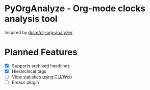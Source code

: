# PyOrgAnalyze - Org-mode clocks analysis tool

Inspired by [rksm/clj-org-analyzer](https://github.com/rksm/clj-org-analyzer)

# Planned Features
- [x] Supports archived headlines
- [x] Hierarchical tags
- [ ] [View statistics using CLI/Web](package/README.md)
- [ ] Emacs plugin
